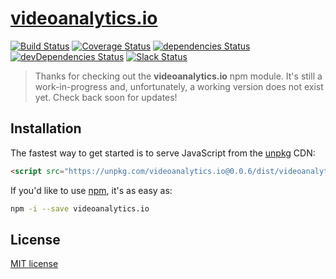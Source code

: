 # [videoanalytics.io](https://github.com/adamstankiewicz/videoanalytics.io)

[![Build Status](https://travis-ci.org/adamstankiewicz/videoanalytics.io.svg?branch=master)](https://travis-ci.org/adamstankiewicz/videoanalytics.io) [![Coverage Status](https://coveralls.io/repos/github/adamstankiewicz/videoanalytics.io/badge.svg?branch=master)](https://coveralls.io/github/adamstankiewicz/videoanalytics.io?branch=master) [![dependencies Status](https://david-dm.org/adamstankiewicz/videoanalytics.io/status.svg)](https://david-dm.org/adamstankiewicz/videoanalytics.io) [![devDependencies Status](https://david-dm.org/adamstankiewicz/videoanalytics.io/dev-status.svg)](https://david-dm.org/adamstankiewicz/videoanalytics.io?type=dev) [![Slack Status](http://videoanalytics-slack.herokuapp.com/badge.svg)](http://videoanalytics-slack.herokuapp.com)

> Thanks for checking out the **videoanalytics.io** npm module. It's still a work-in-progress and, unfortunately, a working version does not exist yet. Check back soon for updates!

## Installation

The fastest way to get started is to serve JavaScript from the [unpkg](https://unpkg.com/) CDN:

```html
<script src="https://unpkg.com/videoanalytics.io@0.0.6/dist/videoanalytics.io.min.js"></script>
```

If you'd like to use [npm](https://www.npmjs.com/), it's as easy as:

```sh
npm -i --save videoanalytics.io
```

## License
[MIT license](LICENSE)
